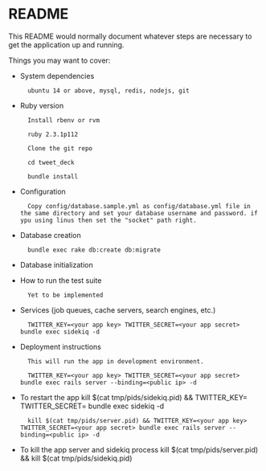 # README

This README would normally document whatever steps are necessary to get the
application up and running.

Things you may want to cover:

* System dependencies

        ubuntu 14 or above, mysql, redis, nodejs, git

* Ruby version

        Install rbenv or rvm

        ruby 2.3.1p112

        Clone the git repo

        cd tweet_deck

        bundle install

* Configuration

        Copy config/database.sample.yml as config/database.yml file in the same directory and set your database username and password. if ypu using linus then set the "socket" path right.

* Database creation

        bundle exec rake db:create db:migrate


* Database initialization

* How to run the test suite

        Yet to be implemented

* Services (job queues, cache servers, search engines, etc.)

        TWITTER_KEY=<your app key> TWITTER_SECRET=<your app secret> bundle exec sidekiq -d

* Deployment instructions

        This will run the app in development environment.

        TWITTER_KEY=<your app key> TWITTER_SECRET=<your app secret> bundle exec rails server --binding=<public ip> -d

* To restart the app
        kill $(cat tmp/pids/sidekiq.pid) && TWITTER_KEY=<your app key> TWITTER_SECRET=<your app secret> bundle exec sidekiq -d

        kill $(cat tmp/pids/server.pid) && TWITTER_KEY=<your app key> TWITTER_SECRET=<your app secret> bundle exec rails server --binding=<public ip> -d

* To kill the app server and sidekiq process
        kill $(cat tmp/pids/server.pid) && kill $(cat tmp/pids/sidekiq.pid)


